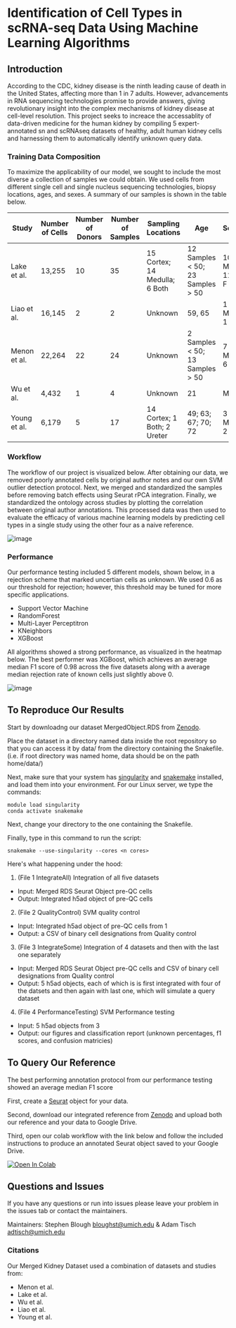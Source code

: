 # Identification of Cell Types in scRNA-seq Data Using Machine Learning Algorithms

## Introduction

According to the CDC, kidney disease is the ninth leading cause of death in the United States, affecting more than 1 in 7 adults. However, advancements in RNA sequencing technologies promise to provide answers, giving revolutionary insight into the complex mechanisms of kidney disease at cell-level resolution. This project seeks to increace the accessablity of data-driven medicine for the human kidney by compiling 5 expert-annotated sn and scRNAseq datasets of healthy, adult human kidney cells and harnessing them to automatically identify unknown query data.


### Training Data Composition

To maximize the applicability of our model, we sought to include the most diverse a collection of samples we could obtain. We used cells from different single cell and single nucleus sequencing technologies, biopsy locations, ages, and sexes. A summary of our samples is shown in the table below.

| Study | Number of Cells | Number of Donors | Number of Samples | Sampling Locations | Age | Sex | Technology |
| ------|-----------------|------------------|-------------------|---------------------|-----|----|---------------------|
| Lake et al. | 13,255 | 10 | 35 | 15 Cortex; 14 Medulla; 6 Both | 12 Samples < 50; 23 Samples > 50 | 10 M; 11 F| sn Drop-Seq |
 | Liao et al. | 16,145 | 2 | 2 | Unknown | 59, 65 | 1 M; 1 F | sc 10X |
 | Menon et al. | 22,264 | 22 | 24 | Unknown | 2 Samples < 50; 13 Samples > 50 | 7 M; 6 F | sc 10X |
 | Wu et al. | 4,432 | 1  | 4 | Unknown | 21 | M | sn InDrops |
 | Young et al.  | 6,179  | 5  | 17  | 14 Cortex; 1 Both; 2 Ureter | 49; 63; 67; 70; 72 | 3 M; 2 F | sc 10X |


### Workflow

The workflow of our project is visualized below. After obtaining our data, we removed poorly annotated cells by original author notes and our own SVM outlier detection protocol. Next, we merged and standardized the samples before removing batch effects using Seurat rPCA integration. Finally, we standardized the ontology across studies by plotting the correlation between original author annotations. This processed data was then used to evaluate the efficacy of various machine learning models by predicting cell types in a single study using the other four as a naive reference.

![image](https://user-images.githubusercontent.com/77076900/114284866-e1a12f00-9a20-11eb-8ef9-3f864777b0c3.png)


### Performance

Our performance testing included 5 different models, shown below, in a rejection scheme that marked uncertian cells as unknown. We used 0.6 as our threshold for rejection; however, this threshold may be tuned for more specific applications.
- Support Vector Machine
- RandomForest
- Multi-Layer Perceptitron
- KNeighbors
- XGBoost

All algorithms showed a strong performance, as visualized in the heatmap below. The best performer was XGBoost, which achieves an average median F1 score of 0.98 across the five datasets along with a average median rejection rate of known cells just slightly above 0. 

![image](https://user-images.githubusercontent.com/77076900/114285109-94be5800-9a22-11eb-83eb-390235c1e9ff.png)


## To Reproduce Our Results

Start by downloadng our dataset MergedObject.RDS from [Zenodo](https://zenodo.org/record/4671060#.YG5Dby1h0YI).

Place the dataset in a directory named data inside the root repository so that you can access it by data/ from the directory containing the Snakefile. (i.e. if root directory was named home, data should be on the path home/data/)

Next, make sure that your system has [singularity](https://sylabs.io/guides/3.0/user-guide/installation.html) and [snakemake](https://snakemake.readthedocs.io/en/stable/getting_started/installation.html) installed, and load them into your environment. For our Linux server, we type the commands: 
```
module load singularity 
conda activate snakemake
```
Next, change your directory to the one containing the Snakefile.

Finally, type in this command to run the script: 
```
snakemake --use-singularity --cores <n cores>
```
Here's what happening under the hood:
1. (File 1 IntegrateAll) Integration of all five datasets
  - Input: Merged RDS Seurat Object pre-QC cells
  - Output: Integrated h5ad object of pre-QC cells
2. (File 2 QualityControl) SVM quality control
* Input: Integrated h5ad object of pre-QC cells from 1
* Output: a CSV of binary cell designations from Quality control
3. (File 3 IntegrateSome) Integration of 4 datasets and then with the last one separately
* Input: Merged RDS Seurat Object pre-QC cells and CSV of binary cell designations from Quality control
* Output: 5 h5ad objects, each of which is is first integrated with four of the datsets and then again with last one, which will simulate a query dataset
4. (File 4 PerformanceTesting) SVM Performance testing
* Input: 5 h5ad objects from 3
* Output: our figures and classification report (unknown percentages, f1 scores, and confusion matricies)

## To Query Our Reference

The best performing annotation protocol from our performance testing showed an average median F1 score 

First, create a [Seurat](https://satijalab.org/seurat/articles/pbmc3k_tutorial.html) object for your data. 

Second, download our integrated reference from [Zenodo]() and upload both our reference and your data to Google Drive.

Third, open our colab workflow with the link below and follow the included instructions to produce an annotated Seurat object saved to your Google Drive.

[![Open In Colab](https://colab.research.google.com/assets/colab-badge.svg)](https://colab.research.google.com/gist/adtisch/d3f445882f32c9139a56e5772d0dd7f7/annotation-workbook.ipynb)

## Questions and Issues
If you have any questions or run into issues please leave your problem in the issues tab or contact the maintainers.

Maintainers: Stephen Blough <bloughst@umich.edu> & Adam Tisch <adtisch@umich.edu>

### Citations
Our Merged Kidney Dataset used a combination of datasets and studies from:
- Menon et al.
- Lake et al.
- Wu et al.
- Liao et al.
- Young et al.



